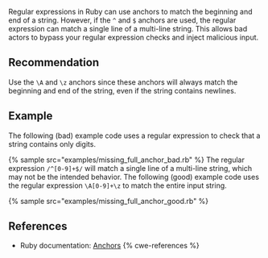 Regular expressions in Ruby can use anchors to match the beginning and end of a string. However, if the `^` and `$` anchors are used, the regular expression can match a single line of a multi-line string. This allows bad actors to bypass your regular expression checks and inject malicious input.


## Recommendation
Use the `\A` and `\z` anchors since these anchors will always match the beginning and end of the string, even if the string contains newlines.


## Example
The following (bad) example code uses a regular expression to check that a string contains only digits.

{% sample src="examples/missing_full_anchor_bad.rb" %}
The regular expression `/^[0-9]+$/` will match a single line of a multi-line string, which may not be the intended behavior. The following (good) example code uses the regular expression `\A[0-9]+\z` to match the entire input string.

{% sample src="examples/missing_full_anchor_good.rb" %}

## References
* Ruby documentation: [Anchors](https://ruby-doc.org/3.2.0/Regexp.html#class-Regexp-label-Anchors)
{% cwe-references %}
